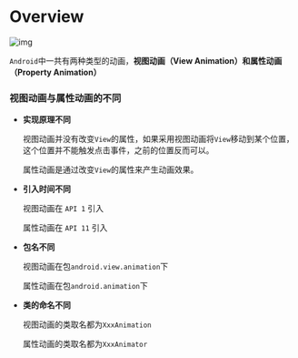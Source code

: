 # Overview

![img](http://img.inaction.fun/static/notebooks/Android/Android动画.svg)

`Android`中一共有两种类型的动画，**视图动画（View Animation）**和**属性动画（Property Animation）**



### 视图动画与属性动画的不同

* **实现原理不同**

  视图动画并没有改变`View`的属性，如果采用视图动画将`View`移动到某个位置，这个位置并不能触发点击事件，之前的位置反而可以。

  属性动画是通过改变`View`的属性来产生动画效果。



* **引入时间不同**

  视图动画在 `API 1` 引入

  属性动画在 `API 11` 引入



* **包名不同**

  视图动画在包`android.view.animation`下

  属性动画在包`android.animation`下



* **类的命名不同**

  视图动画的类取名都为`XxxAnimation`

  属性动画的类取名都为`XxxAnimator`

  